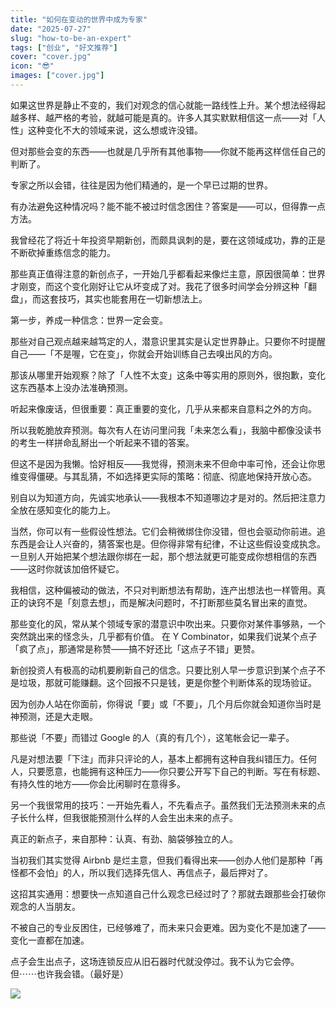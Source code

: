 ```yaml
---
title: "如何在变动的世界中成为专家"
date: "2025-07-27"
slug: "how-to-be-an-expert"
tags: ["创业", "好文推荐"]
cover: "cover.jpg"
icon: "😎"
images: ["cover.jpg"]
---
```

如果这世界是静止不变的，我们对观念的信心就能一路线性上升。某个想法经得起越多样、越严格的考验，就越可能是真的。许多人其实默默相信这一点——对「人性」这种变化不大的领域来说，这么想或许没错。



但对那些会变的东西——也就是几乎所有其他事物——你就不能再这样信任自己的判断了。



专家之所以会错，往往是因为他们精通的，是一个早已过期的世界。



有办法避免这种情况吗？能不能不被过时信念困住？答案是——可以，但得靠一点方法。



我曾经花了将近十年投资早期新创，而颇具讽刺的是，要在这领域成功，靠的正是不断砍掉重练信念的能力。



那些真正值得注意的新创点子，一开始几乎都看起来像烂主意，原因很简单：世界才刚变，而这个变化刚好让它从坏变成了对。我花了很多时间学会分辨这种「翻盘」，而这套技巧，其实也能套用在一切新想法上。



第一步，养成一种信念：世界一定会变。



那些对自己观点越来越笃定的人，潜意识里其实是认定世界静止。只要你不时提醒自己——「不是喔，它在变」，你就会开始训练自己去嗅出风的方向。



那该从哪里开始观察？除了「人性不太变」这条中等实用的原则外，很抱歉，变化这东西基本上没办法准确预测。



听起来像废话，但很重要：真正重要的变化，几乎从来都来自意料之外的方向。



所以我乾脆放弃预测。每次有人在访问里问我「未来怎么看」，我脑中都像没读书的考生一样拼命乱掰出一个听起来不错的答案。



但这不是因为我懒。恰好相反——我觉得，预测未来不但命中率可怜，还会让你思维变得僵硬。与其乱猜，不如选择更实际的策略：彻底、彻底地保持开放心态。



别自以为知道方向，先诚实地承认——我根本不知道哪边才是对的。然后把注意力全放在感知变化的能力上。



当然，你可以有一些假设性想法。它们会稍微绑住你没错，但也会驱动你前进。追东西是会让人兴奋的，猜答案也是。但你得非常有纪律，不让这些假设变成执念。
一旦别人开始把某个想法跟你绑在一起，那个想法就更可能变成你想相信的东西——这时你就该加倍怀疑它。



我相信，这种偏被动的做法，不只对判断想法有帮助，连产出想法也一样管用。真正的诀窍不是「刻意去想」，而是解决问题时，不打断那些莫名冒出来的直觉。



那些变化的风，常从某个领域专家的潜意识中吹出来。只要你对某件事够熟，一个突然跳出来的怪念头，几乎都有价值。
在 Y Combinator，如果我们说某个点子「疯了点」，那通常是称赞——搞不好还比「这点子不错」更赞。



新创投资人有极高的动机要刷新自己的信念。只要比别人早一步意识到某个点子不是垃圾，那就可能赚翻。这个回报不只是钱，更是你整个判断体系的现场验证。



因为创办人站在你面前，你得说「要」或「不要」，几个月后你就会知道你当时是神预测，还是大走眼。



那些说「不要」而错过 Google 的人（真的有几个），这笔帐会记一辈子。



凡是对想法要「下注」而非只评论的人，基本上都拥有这种自我纠错压力。任何人，只要愿意，也能拥有这种压力——你只要公开写下自己的判断。写在有标题、有持久性的地方——你会比闲聊时在意得多。



另一个我很常用的技巧：一开始先看人，不先看点子。虽然我们无法预测未来的点子长什么样，但我很能预测什么样的人会生出未来的点子。



真正的新点子，来自那种：认真、有劲、脑袋够独立的人。



当初我们其实觉得 Airbnb 是烂主意，但我们看得出来——创办人他们是那种「再怪都不会怕」的人，所以我们选择先信人、再信点子，最后押对了。



这招其实通用：想要快一点知道自己什么观念已经过时了？那就去跟那些会打破你观念的人当朋友。



不被自己的专业反困住，已经够难了，而未来只会更难。因为变化不是加速了——变化一直都在加速。



点子会生出点子，这场连锁反应从旧石器时代就没停过。我不认为它会停。
但⋯⋯也许我会错。（最好是）




![](https://prod-files-secure.s3.us-west-2.amazonaws.com/112d0858-5090-4d34-a606-b75eb8d65fd2/46476355-9cf3-4e99-9b7a-3531bc426380/1000202064.png?X-Amz-Algorithm=AWS4-HMAC-SHA256&X-Amz-Content-Sha256=UNSIGNED-PAYLOAD&X-Amz-Credential=ASIAZI2LB466252YIRWI%2F20251007%2Fus-west-2%2Fs3%2Faws4_request&X-Amz-Date=20251007T191023Z&X-Amz-Expires=3600&X-Amz-Security-Token=IQoJb3JpZ2luX2VjEBMaCXVzLXdlc3QtMiJHMEUCIQCZ3u5YXGTidNejRAgpnPoIz7V8DJi081C7CSBy1E2gqAIgQgmCxhqSXDMVp7ScUP6j8No8Wdzuz4q2C1Qw7xE2FkcqiAQIrP%2F%2F%2F%2F%2F%2F%2F%2F%2F%2FARAAGgw2Mzc0MjMxODM4MDUiDG0yyoNSScBmHsRI1ircA6MeGQt0SghP4dPQWhiJPtNVDLG%2F2ZS7X9B%2BNPhU84YCph1DvCtYxTdoNefRMHcuYjPvmICdEZ89Y4YS4dhaGorhwi1%2FdK%2B9%2FU4eI2Pv2Mu51Ii8lyUhskm6KOznEW1ILA5urrtD%2FXT78ghfc%2Fg22DcRK9ikHMxIXaptkW1yBg3uIUXPMqaZDibmB%2Bno2Bt%2BaXkRv7iMHTP61SSXQUF3zUk14bcKNmhcHvmilC2K%2Fah1VZ7kwDRqale%2FvtCUsZ4AydBLqgwtcPT7otb5wCEMOd2xp5r6H%2BUX8L1%2BJcE0u7d%2BCKJmctZSlRFZE13n2afky%2FuVKxrUGV2xDyMCHDqfH%2FcRudjBOOnykbYQm%2BF%2FDuX8tq%2BJX5knvbU3LrxTDf2Ddj2j5M08AtYbOcljC7y4Hnc4JtLaA1umHkOCUWRynwWOQQipm54LsZehC5ytsXTrKge%2BvVrQTqkkHdtUR36RA4CKy4%2FLpUxtvkrxksd0tG4io9UX%2BzO0%2BH6EDf11YKG%2FY2LkoTiP65NzZXT6QXdgig%2B0aph%2BZasr232wjgB%2BbwcrfKNLUaRbqjT%2BB7md6PNj%2B%2FNlBRbVVYvP%2Ft90mjyYxTel2t%2FGApntxnShUVCjLaE24oFnGw%2FNw%2BBTP1m3MLPClccGOqUBy9sn0zetfKUr4UkkAZPZFa6litFGMtwje%2F0rBgkHfvRDCHfDarlQ3WDYUQxPm6pIsUSHogKm4qK%2BcloXXbAkgdycDTS3JswS1AyroIdxWEGdILtpxFA%2F0Y7bYIlarGddxQQrzHhzdg2fIM43oxcyT00y8y6xVzEkKrPgB8KBakuVsawxK0UKsk%2Ft7fw4TKCbntx91VozmxLkcaaVem0P2Io55Jbk&X-Amz-Signature=96f1940ef70efa3ef9730625f023f617874c01da13689bfb8c23a363499f601d&X-Amz-SignedHeaders=host&x-amz-checksum-mode=ENABLED&x-id=GetObject)

